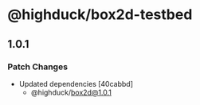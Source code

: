 # @highduck/box2d-testbed

## 1.0.1
### Patch Changes

- Updated dependencies [40cabbd]
  - @highduck/box2d@1.0.1
